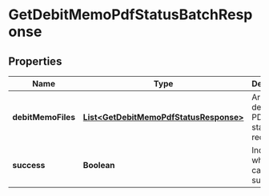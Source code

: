 

# GetDebitMemoPdfStatusBatchResponse



## Properties

| Name | Type | Description | Notes |
|------------ | ------------- | ------------- | -------------|
|**debitMemoFiles** | [**List&lt;GetDebitMemoPdfStatusResponse&gt;**](GetDebitMemoPdfStatusResponse.md) | Array of debit memo PDF statuses requested.  |  [optional] |
|**success** | **Boolean** | Indicates whether the call succeeded.  |  [optional] |



